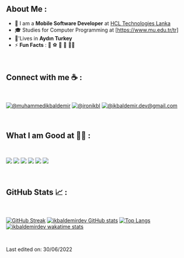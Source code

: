 
<h1  I'm İkbal Demir</h1>

## About Me :

- 🏢 I am a **Mobile Software Developer** at [HCL Technologies Lanka](https://hclsrilanka.com/contact-us/)
- 🎓 Studies for Computer Programming at [https://www.mu.edu.tr/tr]
- 🏡'Lives in **Aydın Turkey**
- ⚡ **Fun Facts** : 🏃 ⚽ 🥊 🎥 ✍🏻

<br>

## Connect with me ☕ :

<br>

[![@muhammedikbaldemir](https://img.icons8.com/fluency/48/000000/linkedin.png "@muhammedikbaldemir")](https://www.linkedin.com/in/muhammedikbaldemir/) [![@ironikbl](https://img.icons8.com/fluency/48/000000/twitter-squared.png "@ironikbl")](https://twitter.com/ironikbl) [![@ikbaldemir.dev@gmail.com](https://img.icons8.com/fluency/48/000000/apple-mail.png "@ikbaldemir.dev@gmail.com")](ikbaldemir.dev@gmail.com)

<br>

## What I am Good at 🧑‍💻 :

<br>

<img src="https://img.icons8.com/color/48/000000/html-5--v1.png"/> <img src="https://img.icons8.com/color/48/000000/css3.png"/> <img src="https://https://img.icons8.com/?size=100&id=7AFcZ2zirX6Y&format=png&color=000000"/> <img src="https://https://img.icons8.com/?size=100&id=pCvIfmctRaY8&format=png&color=000000"/> <img src="https://https://https://img.icons8.com/?size=100&id=87330&format=png&color=000000"/> <img src="https://https://img.icons8.com/?size=100&id=zfHRZ6i1Wg0U&format=png&color=000000"/>

<br>

## GitHub Stats 📈 :

<br>

[![GitHub Streak](https://github-readme-streak-stats.herokuapp.com?user=ikbaldemirdev&theme=algolia&date_format=M%20j%5B%2C%20Y%5D)](https://git.io/streak-stats) [![ikbaldemirdev GitHub stats](https://github-readme-stats.vercel.app/api?username=ikbaldemirdev&theme=algolia)](https://github.com/ikbaldemirdev/github-readme-stats) [![Top Langs](https://github-readme-stats.vercel.app/api/top-langs/?username=ikbaldemirdev&theme=algolia)](https://github.com/ikbaldemirdev/github-readme-stats) [![ikbaldemirdev wakatime stats](https://github-readme-stats.vercel.app/api/wakatime?username=ikbaldemirdev&theme=algolia)](https://github.com/ikbaldemirdev/github-readme-stats)

<br>

Last edited on: 30/06/2022
